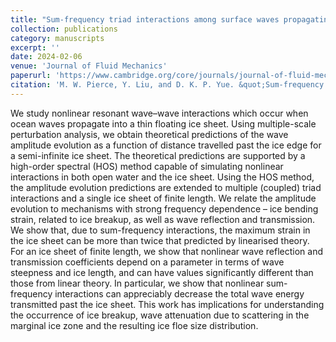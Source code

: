 ```yaml
---
title: "Sum-frequency triad interactions among surface waves propagating through an ice sheet"
collection: publications
category: manuscripts
excerpt: ''
date: 2024-02-06
venue: 'Journal of Fluid Mechanics'
paperurl: 'https://www.cambridge.org/core/journals/journal-of-fluid-mechanics/article/sumfrequency-triad-interactions-among-surface-waves-propagating-through-an-ice-sheet/B38A4BAC7D0C2AD7418E70A55DF3CB20'
citation: 'M. W. Pierce, Y. Liu, and D. K. P. Yue. &quot;Sum-frequency triad interactions among surface waves propagating through an ice sheet,&quot <i>Journal of Fluid Mechanics</i>, vol. 980, p. A45, 2024. doi:10.1017/jfm.2024.44'
---
```


We study nonlinear resonant wave–wave interactions which occur when ocean waves propagate into a thin floating ice sheet. Using multiple-scale perturbation analysis, we obtain theoretical predictions of the wave amplitude evolution as a function of distance travelled past the ice edge for a semi-infinite ice sheet. The theoretical predictions are supported by a high-order spectral (HOS) method capable of simulating nonlinear interactions in both open water and the ice sheet. Using the HOS method, the amplitude evolution predictions are extended to multiple (coupled) triad interactions and a single ice sheet of finite length. We relate the amplitude evolution to mechanisms with strong frequency dependence – ice bending strain, related to ice breakup, as well as wave reflection and transmission. We show that, due to sum-frequency interactions, the maximum strain in the ice sheet can be more than twice that predicted by linearised theory. For an ice sheet of finite length, we show that nonlinear wave reflection and transmission coefficients depend on a parameter in terms of wave steepness and ice length, and can have values significantly different than those from linear theory. In particular, we show that nonlinear sum-frequency interactions can appreciably decrease the total wave energy transmitted past the ice sheet. This work has implications for understanding the occurrence of ice breakup, wave attenuation due to scattering in the marginal ice zone and the resulting ice floe size distribution.
